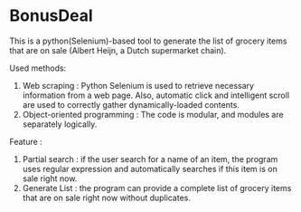 # BonusDeal
This is a python(Selenium)-based tool to generate the list of grocery items that are on sale (Albert Heijn, a Dutch supermarket chain). 

Used methods:
  1) Web scraping : Python Selenium is used to retrieve necessary information from a web page. Also, automatic click and intelligent scroll are used to correctly                       gather dynamically-loaded contents.
  2) Object-oriented programming : The code is modular, and modules are separately logically. 

Feature :
  1) Partial search : if the user search for a name of an item, the program uses regular expression and automatically searches if this item is on sale right now. 
  2) Generate List : the program can provide a complete list of grocery items that are on sale right now without duplicates. 
